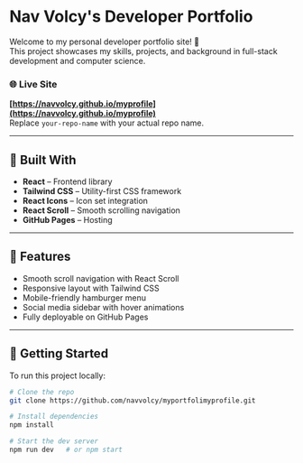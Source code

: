 # Nav Volcy's Developer Portfolio

Welcome to my personal developer portfolio site! 🚀  
This project showcases my skills, projects, and background in full-stack development and computer science.

### 🌐 Live Site  
**[https://navvolcy.github.io/myprofile](https://navvolcy.github.io/myprofile)**  
Replace `your-repo-name` with your actual repo name.

---

## 🧰 Built With

- **React** – Frontend library
- **Tailwind CSS** – Utility-first CSS framework
- **React Icons** – Icon set integration
- **React Scroll** – Smooth scrolling navigation
- **GitHub Pages** – Hosting

---

## 📁 Features

- Smooth scroll navigation with React Scroll
- Responsive layout with Tailwind CSS
- Mobile-friendly hamburger menu
- Social media sidebar with hover animations
- Fully deployable on GitHub Pages

---

## 🚀 Getting Started

To run this project locally:

```bash
# Clone the repo
git clone https://github.com/navvolcy/myportfolimyprofile.git

# Install dependencies
npm install

# Start the dev server
npm run dev   # or npm start
